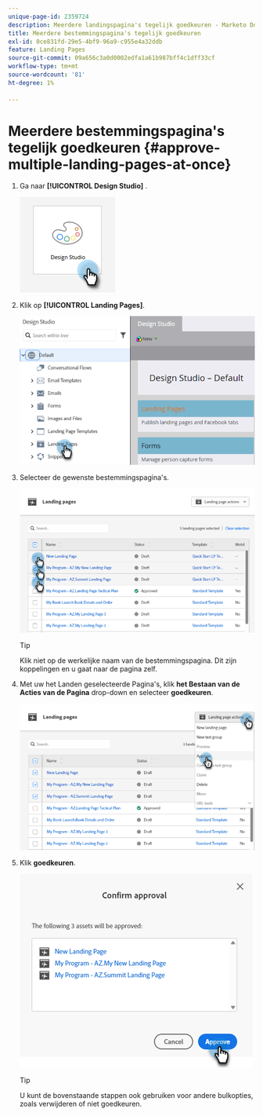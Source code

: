 ```yaml
---
unique-page-id: 2359724
description: Meerdere landingspagina's tegelijk goedkeuren - Marketo Docs - Productdocumentatie
title: Meerdere bestemmingspagina's tegelijk goedkeuren
exl-id: 0ce831fd-29e5-4bf9-96a9-c955e4a32ddb
feature: Landing Pages
source-git-commit: 09a656c3a0d0002edfa1a61b987bff4c1dff33cf
workflow-type: tm+mt
source-wordcount: '81'
ht-degree: 1%

---
```


# Meerdere bestemmingspagina&#39;s tegelijk goedkeuren {#approve-multiple-landing-pages-at-once}

1. Ga naar **[!UICONTROL Design Studio]** .

   ![](assets/approve-multiple-landing-pages-at-once-1.png)

1. Klik op **[!UICONTROL Landing Pages]**.

   ![](assets/approve-multiple-landing-pages-at-once-2.png)

1. Selecteer de gewenste bestemmingspagina&#39;s.

   ![](assets/approve-multiple-landing-pages-at-once-3.png)

   >[!TIP]
   >
   >Klik niet op de werkelijke naam van de bestemmingspagina. Dit zijn koppelingen en u gaat naar de pagina zelf.

1. Met uw het Landen geselecteerde Pagina&#39;s, klik **het Bestaan van de Acties van de Pagina** drop-down en selecteer **goedkeuren**.

   ![](assets/approve-multiple-landing-pages-at-once-4.png)

1. Klik **goedkeuren**.

   ![](assets/approve-multiple-landing-pages-at-once-5.png)

   >[!TIP]
   >
   >U kunt de bovenstaande stappen ook gebruiken voor andere bulkopties, zoals verwijderen of niet goedkeuren.
